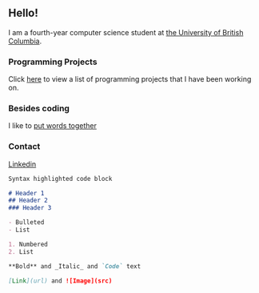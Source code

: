 ## Hello!

I am a fourth-year computer science student at [the University of British Columbia](https://www.ubc.ca).

### Programming Projects

Click [here](https://haoyuanli.github.io/projects) to view a list of programming projects that I have been working on.

### Besides coding

I like to [put words together](https://haoyuanli.github.io/publications)

### Contact
[Linkedin](linkedin.com/in/haoyuan-li)


```markdown
Syntax highlighted code block

# Header 1
## Header 2
### Header 3

- Bulleted
- List

1. Numbered
2. List

**Bold** and _Italic_ and `Code` text

[Link](url) and ![Image](src)
```